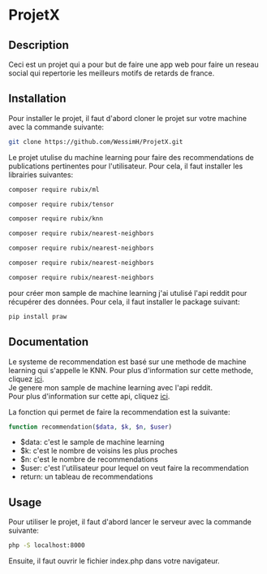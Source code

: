 # ProjetX

## Description
Ceci est un projet qui a pour but de faire une app web pour faire un reseau social qui repertorie les meilleurs motifs de retards de france.

## Installation
Pour installer le projet, il faut d'abord cloner le projet sur votre machine avec la commande suivante:
```bash
git clone https://github.com/WessimH/ProjetX.git
```
Le projet utulise du machine learning pour faire des recommendations de publications pertinentes pour l'utilisateur. Pour cela, il faut installer les librairies suivantes:
```bash
composer require rubix/ml
```
```bash
composer require rubix/tensor
```
```bash
composer require rubix/knn
```
```bash
composer require rubix/nearest-neighbors
```
```bash
composer require rubix/nearest-neighbors
```
```bash
composer require rubix/nearest-neighbors
```
```bash
composer require rubix/nearest-neighbors
```
pour créer mon sample de machine learning j'ai utulisé l'api  reddit pour récupérer des données. Pour cela, il faut installer le package suivant:
```bash
pip install praw
```

## Documentation

Le systeme de recommendation est basé sur une methode de machine learning qui s'appelle le KNN. Pour plus d'information sur cette methode, cliquez [ici](https://fr.wikipedia.org/wiki/M%C3%A9thode_des_k_plus_proches_voisins).  
Je genere mon sample de machine learning avec l'api reddit.  
Pour plus d'information sur cette api, cliquez [ici](https://praw.readthedocs.io/en/latest/).

La fonction qui permet de faire la recommendation est la suivante:
```php
function recommendation($data, $k, $n, $user)
```
- $data: c'est le sample de machine learning
- $k: c'est le nombre de voisins les plus proches
- $n: c'est le nombre de recommendations
- $user: c'est l'utilisateur pour lequel on veut faire la recommendation
- return: un tableau de recommendations

## Usage
Pour utiliser le projet, il faut d'abord lancer le serveur avec la commande suivante:
```bash
php -S localhost:8000
```
Ensuite, il faut ouvrir le fichier index.php dans votre navigateur.
